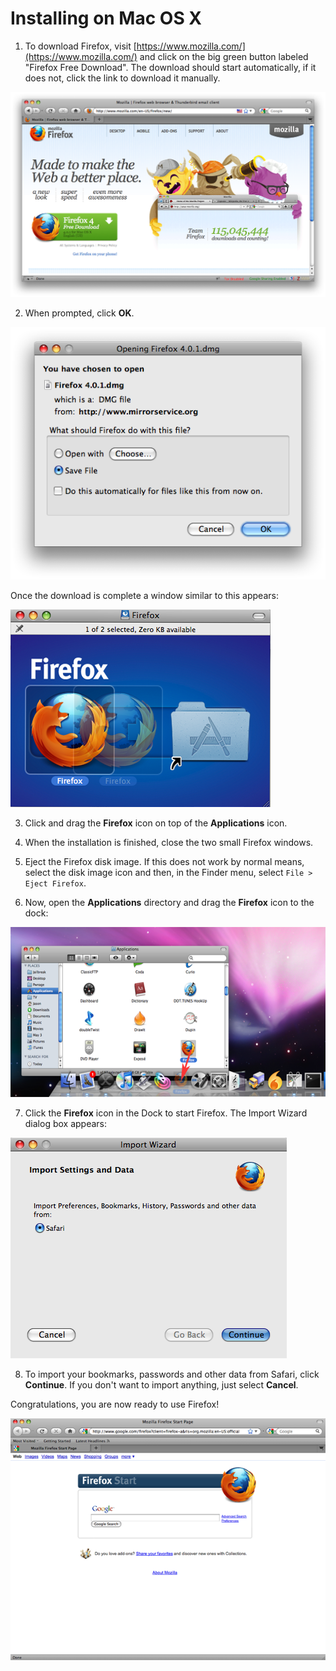 Installing on Mac OS X
======================

 1. To download Firefox, visit [https://www.mozilla.com/](https://www.mozilla.com/) and click on the big green button labeled "Firefox Free Download". The download should start automatically, if it does not, click the link to download it manually.

  ![Mac OS X Firefox Install](ff_mac_inst_1.png)

 2. When prompted, click **OK**.

  ![Mac OS X Firefox Install](ff_mac_inst_2.png)

 Once the download is complete a window similar to this appears:

 ![Mac OS X Firefox Install](ff_mac_inst_3.png)

 3. Click and drag the **Firefox** icon on top of the **Applications** icon.

 4. When the installation is finished, close the two small Firefox windows.
 5. Eject the Firefox disk image. If this does not work by normal means, select the disk image icon and then, in the Finder menu, select `File > Eject Firefox`.
 6. Now, open the **Applications** directory and drag the **Firefox** icon to the dock:

 ![Mac OS X Firefox Install](ff_mac_inst_4.png)

 7. Click the **Firefox** icon in the Dock to start Firefox. The Import Wizard dialog box appears:

 ![Mac OS X Firefox Install](ff_mac_inst_5.png)

 8. To import your bookmarks, passwords and other data from Safari, click **Continue**. If you don't want to import anything, just select **Cancel**.

Congratulations, you are now ready to use Firefox!

![Mac OS X Firefox Install](ff_mac_inst_8.png)
